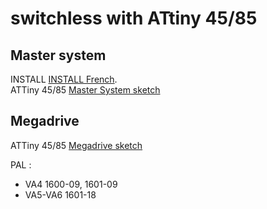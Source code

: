 # switchless with ATtiny 45/85

## Master system
INSTALL [INSTALL French](MasterSystem/INSTALL_MS2_fr.md).  
ATTiny 45/85 [Master System sketch](MasterSystem/switchless/switchless.ino)

## Megadrive
ATTiny 45/85 [Megadrive sketch](Megadrive/switchless/switchless.ino)

PAL :
- VA4 1600-09, 1601-09  
- VA5-VA6 1601-18  
